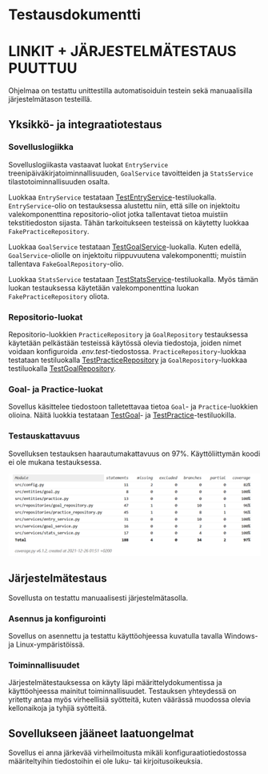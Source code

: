 # Testausdokumentti

# LINKIT + JÄRJESTELMÄTESTAUS PUUTTUU

Ohjelmaa on testattu unittestilla automatisoiduin testein sekä manuaalisilla järjestelmätason testeillä.

## Yksikkö- ja integraatiotestaus

### Sovelluslogiikka

Sovelluslogiikasta vastaavat luokat `EntryService` treenipäiväkirjatoiminnallisuuden, `GoalService` tavoitteiden ja `StatsService` tilastotoiminnallisuuden osalta.

Luokkaa `EntryService` testataan [TestEntryService]()-testiluokalla. `EntryService`-olio on testauksessa alustettu niin, että sille on injektoitu valekomponenttina repositorio-oliot jotka tallentavat tietoa muistiin tekstitiedoston sijasta. Tähän tarkoitukseen testeissä on käytetty luokkaa `FakePracticeRepository`.

Luokkaa `GoalService` testataan [TestGoalService]()-luokalla. Kuten edellä, `GoalService`-oliolle on injektoitu riippuvuutena valekomponentti; muistiin tallentava `FakeGoalRepository`-olio.

Luokkaa `StatsService` testataan [TestStatsService]()-testiluokalla. Myös tämän luokan testauksessa käytetään valekomponenttina luokan `FakePracticeRepository` oliota.

### Repositorio-luokat

Repositorio-luokkien `PracticeRepository` ja `GoalRepository` testauksessa käytetään pelkästään testeissä käytössä olevia tiedostoja, joiden nimet voidaan konfiguroida *.env.test*-tiedostossa. `PracticeRepository`-luokkaa testataan testiluokalla [TestPracticeRepository]() ja `GoalRepository`-luokkaa testiluokalla [TestGoalRepository]().

### Goal- ja Practice-luokat

Sovellus käsittelee tiedostoon talletettavaa tietoa `Goal`- ja `Practice`-luokkien olioina. Näitä luokkia testataan [TestGoal]()- ja [TestPractice]()-testiluokilla.

### Testauskattavuus

Sovelluksen testauksen haarautumakattavuus on 97%. Käyttöliittymän koodi ei ole mukana testauksessa.

![](./kuvat/test_coverage.png)


## Järjestelmätestaus

Sovellusta on testattu manuaalisesti järjestelmätasolla.

### Asennus ja konfigurointi

Sovellus on asennettu ja testattu käyttöohjeessa kuvatulla tavalla Windows- ja Linux-ympäristöissä. 

### Toiminnallisuudet

Järjestelmätestauksessa on käyty läpi määrittelydokumentissa ja käyttöohjeessa mainitut toiminnallisuudet. Testauksen yhteydessä on yritetty antaa myös virheellisiä syötteitä, kuten väärässä muodossa olevia kellonaikoja ja tyhjiä syötteitä.

## Sovellukseen jääneet laatuongelmat

Sovellus ei anna järkevää virheilmoitusta mikäli konfiguraatiotiedostossa määriteltyihin tiedostoihin ei ole luku- tai kirjoitusoikeuksia.